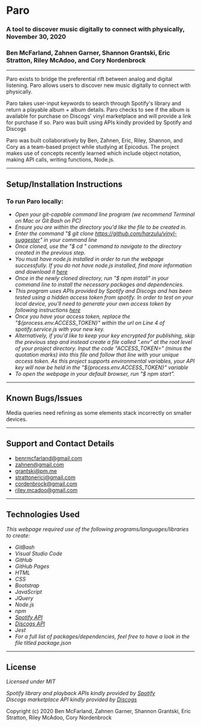 # **Paro**
### A tool to discover music digitally to connect with physically, November 30, 2020

### Ben McFarland, Zahnen Garner, Shannon Grantski, Eric Stratton, Riley McAdoo, and Cory Nordenbrock

---  

Paro exists to bridge the preferential rift between analog and digital listening. Paro allows users to discover new music digitally to connect with physically.

Paro takes user-input keywords to search through Spotify's library and return a playable album + album details. Paro checks to see if the album is available for purchase on Discogs' vinyl marketplace and will provide a link for purchase if so. Paro was built using APIs kindly provided by Spotify and Discogs

Paro was built collaboratively by Ben, Zahnen, Eric, Riley, Shannon, and Cory as a team-based project while studying at Epicodus. The project makes use of concepts recently learned which include object notation, making API calls, writing functions, Node.js.  

---  

## Setup/Installation Instructions

### To run Paro locally:

* _Open your git-capable command line program (we recommend Terminal on Mac or Git Bash on PC)_
* _Ensure you are within the directory you'd like the file to be created in._
* _Enter the command "$ git clone https://github.com/harzulu/vinyl-suggester" in your command line_
* _Once cloned, use the "$ cd " command to navigate to the directory created in the previous step._
* _You must have node.js installed in order to run the webpage successfully. If you do not have node.js installed, find more information and download it [here](https://nodejs.org/en/download/)_
* _Once in the newly cloned directory, run "$ npm install" in your command line to install the necessary packages and dependencies._
* _This program uses APIs provided by Spotify and Discogs and has been tested using a hidden access token from spotify. In order to test on your local device, you'll need to generate your own access token by following instructions [here](https://developer.spotify.com/documentation/web-api/)_
* _Once you have your access token, replace the "${process.env.ACCESS_TOKEN}" within the url on Line 4 of spotify.service.js with your new key._
* _Alternatively, if you'd like to keep your key encrypted for publishing, skip the previous step and instead create a file called ".env" at the root level of your project directory. Input the code "ACCESS_TOKEN=" (minus the quotation marks) into this file and follow that line with your unique access token. As this project supports environmental variables, your API key will now be held in the "${process.env.ACCESS_TOKEN}" variable_
* _To open the webpage in your default browser, run "$ npm start"._

---  

## Known Bugs/Issues

Media queries need refining as some elements stack incorrectly on smaller devices.

---  

## Support and Contact Details

* benrmcfarland@gmail.com
* zahnen@gmail.com
* grantski@pm.me
* strattonericj@gmail.com
* cordenbrock@gmail.com
* riley.mcadoo@gmail.com

---  

## Technologies Used

_This webpage required use of the following programs/languages/libraries to create:_
* _GitBash_
* _Visual Studio Code_
* _GitHub_
* _GitHub Pages_
* _HTML_
* _CSS_
* _Bootstrap_
* _JavaScript_
* _JQuery_
* _Node.js_
* _npm_
* _[Spotify API](https://developer.spotify.com/documentation/web-api/)_
* _[Discogs API](https://www.discogs.com/developers/)_
* _Jest_
* _For a full list of packages/dependencies, feel free to have a look in the file titled package.json_

---  

## License

*Licensed under MIT*

*Spotify library and playback APIs kindly provided by [Spotify](https://developer.spotify.com/documentation/web-api/)*  
*Discogs marketplace API kindly provided by [Discogs](https://www.discogs.com/developers/)*  

Copyright (c) 2020 Ben McFarland, Zahnen Garner, Shannon Grantski, Eric Stratton, Riley McAdoo, Cory Nordenbrock